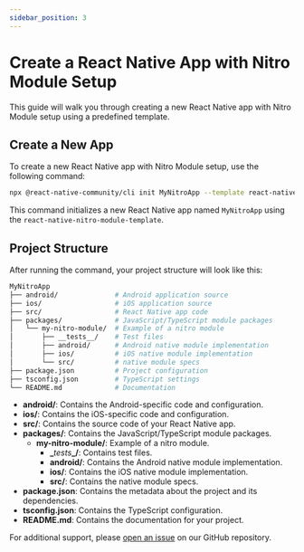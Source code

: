 ```yaml
---
sidebar_position: 3
---
```


# Create a React Native App with Nitro Module Setup

This guide will walk you through creating a new React Native app with Nitro Module setup using a predefined template.

## Create a New App

To create a new React Native app with Nitro Module setup, use the following command:

```bash
npx @react-native-community/cli init MyNitroApp --template react-native-nitro-module-template
```

This command initializes a new React Native app named `MyNitroApp` using the `react-native-nitro-module-template`.

## Project Structure

After running the command, your project structure will look like this:

```bash
MyNitroApp
├── android/              # Android application source
├── ios/                  # iOS application source
├── src/                  # React Native app code
├── packages/             # JavaScript/TypeScript module packages
│   └── my-nitro-module/  # Example of a nitro module
│       ├── __tests__/    # Test files
│       ├── android/      # Android native module implementation
│       ├── ios/          # iOS native module implementation
│       └── src/          # native module specs
├── package.json          # Project configuration
├── tsconfig.json         # TypeScript settings
└── README.md             # Documentation
```

- **android/**: Contains the Android-specific code and configuration.
- **ios/**: Contains the iOS-specific code and configuration.
- **src/**: Contains the source code of your React Native app.
- **packages/**: Contains the JavaScript/TypeScript module packages.
    - **my-nitro-module/**: Example of a nitro module.
        - **\_**_tests_**\_/**: Contains test files.
        - **android/**: Contains the Android native module implementation.
        - **ios/**: Contains the iOS native module implementation.
        - **src/**: Contains the native module specs.
- **package.json**: Contains the metadata about the project and its dependencies.
- **tsconfig.json**: Contains the TypeScript configuration.
- **README.md**: Contains the documentation for your project.

For additional support, please [open an issue](https://github.com/patrickkabwe/create-nitro-module/issues) on our GitHub repository.
